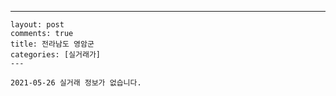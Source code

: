 ---
    layout: post
    comments: true
    title: 전라남도 영암군
    categories: [실거래가]
    ---

    2021-05-26 실거래 정보가 없습니다.

    